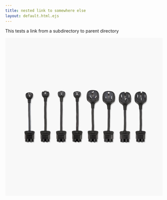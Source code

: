```yaml
---
title: nested link to somewhere else
layout: default.html.ejs
---
```


This tests a link from a subdirectory to parent directory

<img id="nested-img-reference" 
    src="../../imgdir/img/tesla-nema.jpg"
    resize-width="200"
    resize-to="img/tesla-nema.jpg">
